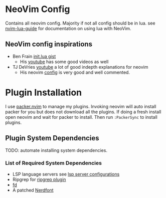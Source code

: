 # NeoVim Config

Contains all neovim config. Majority if not all config should be in lua. see
[nvim-lua-guide](https://github.com/nanotee/nvim-lua-guide) for documentation on
using lua with NeoVim.

## NeoVim config inspirations

- Ben Frain [init.lua gist](https://gist.github.com/benfrain/97f2b91087121b2d4ba0dcc4202d252f)
  - His [youtube](https://www.youtube.com/channel/UC6UnOs9NSiyVjsemVX30KCA) has some good videos as well 
- TJ DeVries [youtube](https://www.youtube.com/c/TJDeVries) a lot of good
  indepth explanations for neovim
  - His neovim [config](https://github.com/tjdevries/config_manager/blob/master/xdg_config/nvim/init.lua) is very good and well commented.

# Plugin Installation
I use [packer.nvim](https://github.com/wbthomason/packer.nvim) to manage
my plugins. Invoking neovim will auto install packer for you but does not
download all the plugins. If doing a fresh install open neovim and wait for
packer to install. Then run `:PackerSync` to install plugins.

## Plugin System Dependencies
TODO: automate installing system dependencies.

### List of Required System Dependencies
- LSP language servers see [lsp server configurations](https://github.com/neovim/nvim-lspconfig/blob/master/doc/server_configurations.md)
- Ripgrep for [ripgrep plugin](https://github.com/BurntSushi/ripgrep#installation)
- [fd](https://github.com/sharkdp/fd#installation)
- A patched [Nerdfont](https://gist.github.com/davidteren/898f2dcccd42d9f8680ec69a3a5d350e)



